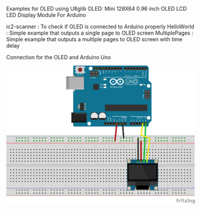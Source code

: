 Examples for OLED using U8glib
OLED: Mini 128X64 0.96 inch OLED LCD LED Display Module For Arduino

ic2-scanner             : To check if OLED is connected to Arduino properly
HelloWorld              : Simple example that outputs a single page to OLED screen
MultiplePages           : Simple example that outputs a multiple pages to OLED screen with time delay

Connection for the OLED and Arduino Uno

![OLED connection for U8glib](https://github.com/aliustaoglu/ArduinoOfThings/raw/master/OLED-U8glib/ArduinoOLED.png)